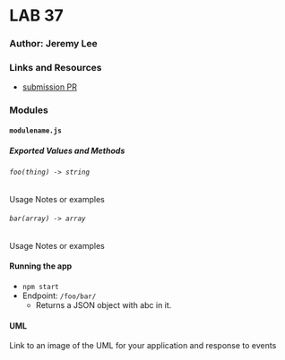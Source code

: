 # LAB 37

### Author: Jeremy Lee

### Links and Resources
* [submission PR](https://github.com/jeremy-401-advanced-javascript/Lab37/pull/2)

### Modules
#### `modulename.js`
##### Exported Values and Methods

###### `foo(thing) -> string`
Usage Notes or examples

###### `bar(array) -> array`
Usage Notes or examples


#### Running the app
* `npm start`
* Endpoint: `/foo/bar/`
  * Returns a JSON object with abc in it.


#### UML
Link to an image of the UML for your application and response to events
